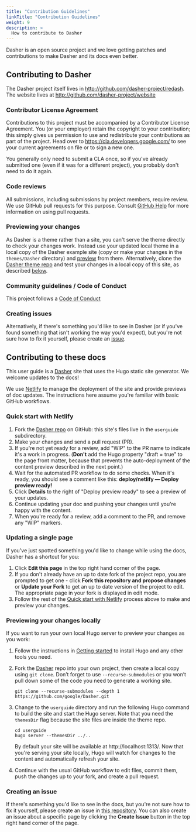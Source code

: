 ```yaml
---
title: "Contribution Guidelines"
linkTitle: "Contribution Guidelines"
weight: 9
description: >
  How to contribute to Dasher
---
```


Dasher is an open source project and we love getting patches and contributions to make Dasher and its docs even better.

## Contributing to Dasher

The Dasher project itself lives in <http://github.com/dasher-project/redash>.
The website lives at <http://github.com/dasher-project/website>

### Contributor License Agreement

Contributions to this project must be accompanied by a Contributor License
Agreement. You (or your employer) retain the copyright to your contribution;
this simply gives us permission to use and redistribute your contributions as
part of the project. Head over to <https://cla.developers.google.com/> to see
your current agreements on file or to sign a new one.

You generally only need to submit a CLA once, so if you've already submitted one
(even if it was for a different project), you probably don't need to do it
again.

### Code reviews

All submissions, including submissions by project members, require review. We
use GitHub pull requests for this purpose. Consult
[GitHub Help](https://help.github.com/articles/about-pull-requests/) for more
information on using pull requests.

### Previewing your changes

As Dasher is a theme rather than a site, you can't serve the theme directly to check your changes work. Instead use your updated local theme in a local copy of the Dasher example site (copy or make your changes in the `themes/Dasher` directory) and [preview](/docs/deployment/) from there. Alternatively, clone the [Dasher theme repo](https://github.com/google/Dasher) and test your changes in a local copy of this site, as described [below](#previewing-your-changes-locally).

### Community guidelines / Code of Conduct

This project follows a [Code of Conduct](/docs/contribution-guidelines/code-of-conduct/)

### Creating issues

Alternatively, if there's something you'd like to see in Dasher (or if you've found something that isn't working the way you'd expect), but you're not sure how to fix it yourself, please create an [issue](https://github.com/google/Dasher/issues).

## Contributing to these docs

This user guide is a [Dasher](http://Dasher.dev) site that uses the Hugo static site generator. We welcome updates to the docs!

We use [Netlify](https://www.netlify.com/) to manage the deployment of the site and provide previews of doc updates. The instructions here assume you're familiar with basic GitHub workflows.

### Quick start with Netlify

1. Fork the [Dasher repo](https://github.com/dasher-project/redash) on GitHub: this site's files live in the `userguide` subdirectory.
1. Make your changes and send a pull request (PR).
1. If you're not yet ready for a review, add "WIP" to the PR name to indicate 
  it's a work in progress. (**Don't** add the Hugo property 
  "draft = true" to the page front matter, because that prevents the 
  auto-deployment of the content preview described in the next point.)
1. Wait for the automated PR workflow to do some checks. When it's ready,
  you should see a comment like this: **deploy/netlify — Deploy preview ready!**
1. Click **Details** to the right of "Deploy preview ready" to see a preview
  of your updates.
1. Continue updating your doc and pushing your changes until you're happy with 
  the content.
1. When you're ready for a review, add a comment to the PR, and remove any
  "WIP" markers.

### Updating a single page

If you've just spotted something you'd like to change while using the docs, Dasher has a shortcut for you:

1. Click **Edit this page** in the top right hand corner of the page.
1. If you don't already have an up to date fork of the project repo, you are prompted to get one - click **Fork this repository and propose changes** or **Update your Fork** to get an up to date version of the project to edit. The appropriate page in your fork is displayed in edit mode.
1. Follow the rest of the [Quick start with Netlify](#quick-start-with-netlify) process above to make and preview your changes.


### Previewing your changes locally

If you want to run your own local Hugo server to preview your changes as you work:

1. Follow the instructions in [Getting started](/docs/getting-started) to install Hugo and any other tools you need.
1. Fork the [Dasher](https://github.com/google/Dasher) repo into your own project, then create a local copy using `git clone`. Don’t forget to use `--recurse-submodules` or you won’t pull down some of the code you need to generate a working site.

    ```
    git clone --recurse-submodules --depth 1 https://github.com/google/Dasher.git
    ```

1. Change to the `userguide` directory and run the following Hugo command to build the site and start the Hugo server.
   Note that you need the `themesDir` flag because the site files are inside the theme repo.

    ```
    cd userguide
    hugo server --themesDir ../..
    ```
    
    By default your site will be available at http://localhost:1313/. Now that you're serving your site locally, Hugo will watch for changes to the content and automatically refresh your site.
   
1. Continue with the usual GitHub workflow to edit files, commit them, push the
  changes up to your fork, and create a pull request.

### Creating an issue

If there's something you'd like to see in the docs, but you're not sure how to fix it yourself, please create an issue in [this repository](https://github.com/google/Dasher). You can also create an issue about a specific page by clicking the **Create Issue** button in the top right hand corner of the page.


